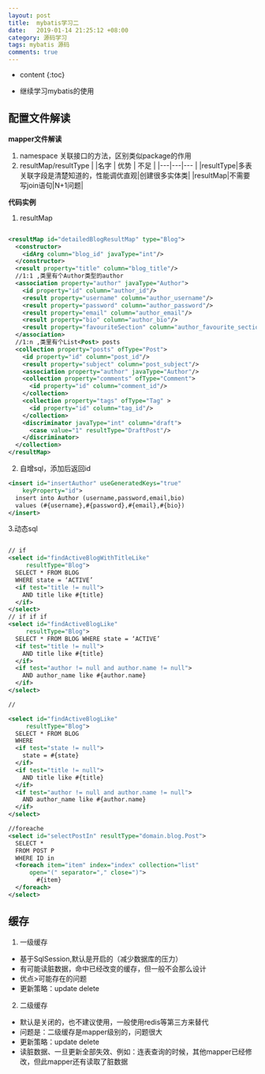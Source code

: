 ```yaml
---
layout: post
title:  mybatis学习二
date:   2019-01-14 21:25:12 +08:00
category: 源码学习
tags: mybatis 源码
comments: true
---
```


* content
{:toc}

- 继续学习mybatis的使用




## 配置文件解读

**mapper文件解读**
 1. namespace
    关联接口的方法，区别类似package的作用
 2. resultMap/resultType
 | |名字 | 优势 | 不足 |
  |---|---|--- |
  |resultType|多表关联字段是清楚知道的，性能调优直观|创建很多实体类|
  |resultMap|不需要写join语句|N+1问题|


**代码实例**
1. resultMap

```xml

<resultMap id="detailedBlogResultMap" type="Blog">
  <constructor>
    <idArg column="blog_id" javaType="int"/>
  </constructor>
  <result property="title" column="blog_title"/>
  //1:1 ,类里有个Author类型的author
  <association property="author" javaType="Author">
    <id property="id" column="author_id"/>
    <result property="username" column="author_username"/>
    <result property="password" column="author_password"/>
    <result property="email" column="author_email"/>
    <result property="bio" column="author_bio"/>
    <result property="favouriteSection" column="author_favourite_section"/>
  </association>
  //1:n ,类里有个List<Post> posts
  <collection property="posts" ofType="Post">
    <id property="id" column="post_id"/>
    <result property="subject" column="post_subject"/>
    <association property="author" javaType="Author"/>
    <collection property="comments" ofType="Comment">
      <id property="id" column="comment_id"/>
    </collection>
    <collection property="tags" ofType="Tag" >
      <id property="id" column="tag_id"/>
    </collection>
    <discriminator javaType="int" column="draft">
      <case value="1" resultType="DraftPost"/>
    </discriminator>
  </collection>
</resultMap>

```

2. 自增sql，添加后返回id

```XML
<insert id="insertAuthor" useGeneratedKeys="true"
    keyProperty="id">
  insert into Author (username,password,email,bio)
  values (#{username},#{password},#{email},#{bio})
</insert>

```

3.动态sql

```XML

// if
<select id="findActiveBlogWithTitleLike"
     resultType="Blog">
  SELECT * FROM BLOG
  WHERE state = ‘ACTIVE’
  <if test="title != null">
    AND title like #{title}
  </if>
</select>
// if if if
<select id="findActiveBlogLike"
     resultType="Blog">
  SELECT * FROM BLOG WHERE state = ‘ACTIVE’
  <if test="title != null">
    AND title like #{title}
  </if>
  <if test="author != null and author.name != null">
    AND author_name like #{author.name}
  </if>
</select>

//

<select id="findActiveBlogLike"
     resultType="Blog">
  SELECT * FROM BLOG
  WHERE
  <if test="state != null">
    state = #{state}
  </if>
  <if test="title != null">
    AND title like #{title}
  </if>
  <if test="author != null and author.name != null">
    AND author_name like #{author.name}
  </if>
</select>

//foreache
<select id="selectPostIn" resultType="domain.blog.Post">
  SELECT *
  FROM POST P
  WHERE ID in
  <foreach item="item" index="index" collection="list"
      open="(" separator="," close=")">
        #{item}
  </foreach>
</select>

```

## 缓存
1. 一级缓存
- 基于SqlSession,默认是开启的（减少数据库的压力）
- 有可能读脏数据，命中已经改变的缓存，但一般不会那么设计
- 优点>可能存在的问题
- 更新策略：update delete

2. 二级缓存
- 默认是关闭的，也不建议使用，一般使用redis等第三方来替代
- 问题是：二级缓存是mapper级别的，问题很大
- 更新策略：update delete
- 读脏数据、一旦更新全部失效、例如：连表查询的时候，其他mapper已经修改，但此mapper还有读取了脏数据
